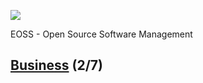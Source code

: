 ![](https://upload.wikimedia.org/wikipedia/commons/a/a2/BFH_Logo_deutsch.png)

EOSS - Open Source Software Management

## [Business](https://github.com/digital-sustainability/module-eoss/tree/main/docs/content/02) (2/7)